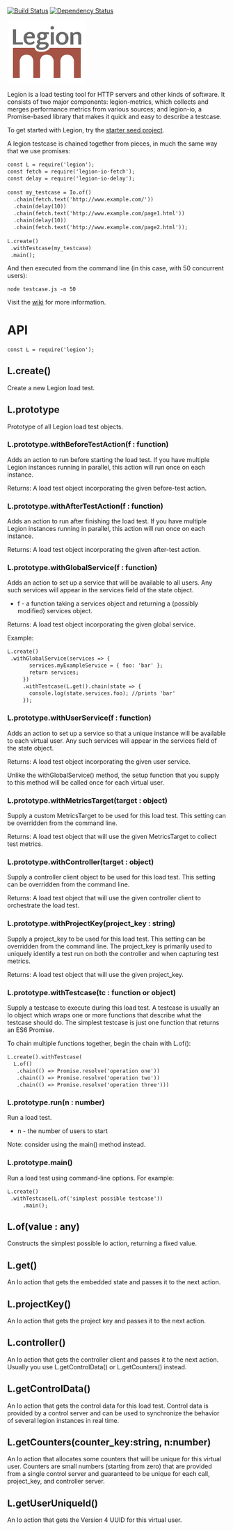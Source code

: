 
[![Build Status](https://travis-ci.org/lane-webperformance/legion.svg?branch=master)](https://travis-ci.org/lane-webperformance/legion)
[![Dependency Status](https://gemnasium.com/badges/github.com/lane-webperformance/legion.svg)](https://gemnasium.com/github.com/lane-webperformance/legion)

![Legion Logo (Red)](./legion-logo-red.png "Legion Framework")

Legion is a load testing tool for HTTP servers and other kinds of software.
It consists of two major components: legion-metrics, which collects and merges
performance metrics from various sources; and legion-io, a Promise-based
library that makes it quick and easy to describe a testcase.

To get started with Legion, try the [starter seed project](https://github.com/lane-webperformance/legion-starter-project).

A legion testcase is chained together from pieces, in much the same way that we use promises:

	const L = require('legion');
	const fetch = require('legion-io-fetch');
	const delay = require('legion-io-delay');

	const my_testcase = Io.of()
	  .chain(fetch.text('http://www.example.com/'))
	  .chain(delay(10))
	  .chain(fetch.text('http://www.example.com/page1.html'))
	  .chain(delay(10))
	  .chain(fetch.text('http://www.example.com/page2.html'));

	L.create()
	 .withTestcase(my_testcase)
	 .main();

And then executed from the command line (in this case, with 50 concurrent users):

	node testcase.js -n 50

Visit the [wiki](https://github.com/lane-webperformance/legion/wiki) for more information.

API
===

	const L = require('legion');

L.create()
----------

Create a new Legion load test.

L.prototype
-----------

Prototype of all Legion load test objects.

### L.prototype.withBeforeTestAction(f : function)

Adds an action to run before starting the load test. If you have multiple Legion
instances running in parallel, this action will run once on each instance.

Returns: A load test object incorporating the given before-test action.

### L.prototype.withAfterTestAction(f : function)

Adds an action to run after finishing the load test. If you have multiple Legion
instances running in parallel, this action will run once on each instance.

Returns: A load test object incorporating the given after-test action.

### L.prototype.withGlobalService(f : function)

Adds an action to set up a service that will be available to all users.
Any such services will appear in the services field of the state object.

 * f - a function taking a services object and returning a (possibly modified) services object.

Returns: A load test object incorporating the given global service.

Example:

	L.create()
	 .withGlobalService(services => {
           services.myExampleService = { foo: 'bar' };
           return services;
         })
         .withTestcase(L.get().chain(state => {
           console.log(state.services.foo); //prints 'bar'
         });

### L.prototype.withUserService(f : function)

Adds an action to set up a service so that a unique instance will be available to each virtual user.
Any such services will appear in the services field of the state object.

Returns: A load test object incorporating the given user service.

Unlike the withGlobalService() method, the setup function that you supply to this method
will be called once for each virtual user.

### L.prototype.withMetricsTarget(target : object)

Supply a custom MetricsTarget to be used for this load test. This setting can be overridden from the
command line.

Returns: A load test object that will use the given MetricsTarget to collect test metrics.

### L.prototype.withController(target : object)

Supply a controller client object to be used for this load test. This setting can be overridden from
the command line.

Returns: A load test object that will use the given controller client to orchestrate the load test.

### L.prototype.withProjectKey(project\_key : string)

Supply a project\_key to be used for this load test. This setting can be overridden from the
command line. The project\_key is primarily used to uniquely identify a test run on both the
controller and when capturing test metrics.

Returns: A load test object that will use the given project\_key.

### L.prototype.withTestcase(tc : function or object)

Supply a testcase to execute during this load test. A testcase is usually an Io
object which wraps one or more functions that describe what the testcase should do.
The simplest testcase is just one function that returns an ES6 Promise.

To chain multiple functions together, begin the chain with L.of():

	L.create().withTestcase(
	  L.of()
	   .chain(() => Promise.resolve('operation one'))
	   .chain(() => Promise.resolve('operation two'))
	   .chain(() => Promise.resolve('operation three')))

### L.prototype.run(n : number)

Run a load test.

 * n - the number of users to start

Note: consider using the main() method instead.

### L.prototype.main()

Run a load test using command-line options. For example:

	L.create()
	 .withTestcase(L.of('simplest possible testcase'))
         .main();

L.of(value : any)
-----------------

Constructs the simplest possible Io action, returning a fixed value.

L.get()
-------

An Io action that gets the embedded state and passes it to the next action.

L.projectKey()
--------------

An Io action that gets the project key and passes it to the next action.

L.controller()
--------------

An Io action that gets the controller client and passes it to the next action.
Usually you use L.getControlData() or L.getCounters() instead.

L.getControlData()
------------------

An Io action that gets the control data for this load test. Control data is provided
by a control server and can be used to synchronize the behavior of several legion instances
in real time.

L.getCounters(counter\_key:string, n:number)
--------------------------------------------

An Io action that allocates some counters that will be unique for this virtual user. Counters
are small numbers (starting from zero) that are provided from a single control server and guaranteed
to be unique for each call, project\_key, and controller server.

L.getUserUniqueId()
-------------------

An Io action that gets the Version 4 UUID for this virtual user.
